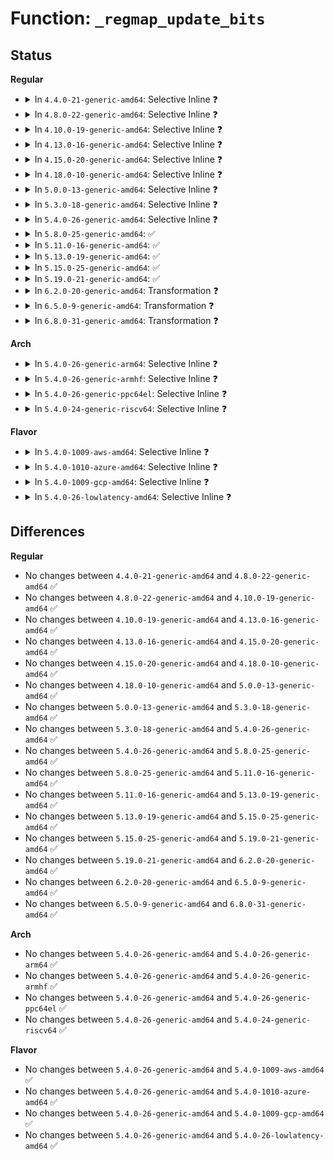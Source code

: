 # Function: <code>_regmap_update_bits</code>

## Status
<b>Regular</b>
<ul>
<li>
<details>
<summary>In <code>4.4.0-21-generic-amd64</code>: Selective Inline ❓</summary>

```c
int _regmap_update_bits(struct regmap * map, unsigned int reg, unsigned int mask, unsigned int val, bool * change, bool force_write)
```

```json
{
  "name": "_regmap_update_bits",
  "collision_type": "Unique Static",
  "inline_type": "Selective",
  "funcs": [
    {
      "addr": 18446744071584502768,
      "name": "_regmap_update_bits",
      "external": false,
      "loc": "drivers/base/regmap/regmap.c:2516",
      "file": "drivers/base/regmap/regmap.c",
      "inline": "not declared, inlined",
      "caller_inline": [],
      "caller_func": [
        "drivers/base/regmap/regmap.c:_regmap_select_page",
        "drivers/base/regmap/regmap.c:regmap_update_bits",
        "drivers/base/regmap/regmap.c:regmap_write_bits",
        "drivers/base/regmap/regmap.c:regmap_update_bits_async",
        "drivers/base/regmap/regmap.c:regmap_update_bits_check",
        "drivers/base/regmap/regmap.c:regmap_update_bits_check_async"
      ]
    }
  ],
  "symbols": [
    {
      "addr": 18446744071584502768,
      "name": "_regmap_update_bits",
      "section": ".text",
      "bind": "STB_LOCAL",
      "size": 217
    }
  ]
}
```
</details>
</li>
<li>
<details>
<summary>In <code>4.8.0-22-generic-amd64</code>: Selective Inline ❓</summary>

```c
int _regmap_update_bits(struct regmap * map, unsigned int reg, unsigned int mask, unsigned int val, bool * change, bool force_write)
```

```json
{
  "name": "_regmap_update_bits",
  "collision_type": "Unique Static",
  "inline_type": "Selective",
  "funcs": [
    {
      "addr": 18446744071584849504,
      "name": "_regmap_update_bits",
      "external": false,
      "loc": "drivers/base/regmap/regmap.c:2624",
      "file": "drivers/base/regmap/regmap.c",
      "inline": "not declared, inlined",
      "caller_inline": [],
      "caller_func": [
        "drivers/base/regmap/regmap.c:regmap_update_bits_base",
        "drivers/base/regmap/regmap.c:_regmap_select_page"
      ]
    }
  ],
  "symbols": [
    {
      "addr": 18446744071584849504,
      "name": "_regmap_update_bits",
      "section": ".text",
      "bind": "STB_LOCAL",
      "size": 217
    }
  ]
}
```
</details>
</li>
<li>
<details>
<summary>In <code>4.10.0-19-generic-amd64</code>: Selective Inline ❓</summary>

```c
int _regmap_update_bits(struct regmap * map, unsigned int reg, unsigned int mask, unsigned int val, bool * change, bool force_write)
```

```json
{
  "name": "_regmap_update_bits",
  "collision_type": "Unique Static",
  "inline_type": "Selective",
  "funcs": [
    {
      "addr": 18446744071585043024,
      "name": "_regmap_update_bits",
      "external": false,
      "loc": "drivers/base/regmap/regmap.c:2662",
      "file": "drivers/base/regmap/regmap.c",
      "inline": "not declared, inlined",
      "caller_inline": [],
      "caller_func": [
        "drivers/base/regmap/regmap.c:regmap_update_bits_base",
        "drivers/base/regmap/regmap.c:_regmap_select_page"
      ]
    }
  ],
  "symbols": [
    {
      "addr": 18446744071585043024,
      "name": "_regmap_update_bits",
      "section": ".text",
      "bind": "STB_LOCAL",
      "size": 217
    }
  ]
}
```
</details>
</li>
<li>
<details>
<summary>In <code>4.13.0-16-generic-amd64</code>: Selective Inline ❓</summary>

```c
int _regmap_update_bits(struct regmap * map, unsigned int reg, unsigned int mask, unsigned int val, bool * change, bool force_write)
```

```json
{
  "name": "_regmap_update_bits",
  "collision_type": "Unique Static",
  "inline_type": "Selective",
  "funcs": [
    {
      "addr": 18446744071585127456,
      "name": "_regmap_update_bits",
      "external": false,
      "loc": "drivers/base/regmap/regmap.c:2667",
      "file": "drivers/base/regmap/regmap.c",
      "inline": "not declared, inlined",
      "caller_inline": [],
      "caller_func": [
        "drivers/base/regmap/regmap.c:regmap_update_bits_base",
        "drivers/base/regmap/regmap.c:_regmap_select_page"
      ]
    }
  ],
  "symbols": [
    {
      "addr": 18446744071585127456,
      "name": "_regmap_update_bits",
      "section": ".text",
      "bind": "STB_LOCAL",
      "size": 225
    }
  ]
}
```
</details>
</li>
<li>
<details>
<summary>In <code>4.15.0-20-generic-amd64</code>: Selective Inline ❓</summary>

```c
int _regmap_update_bits(struct regmap * map, unsigned int reg, unsigned int mask, unsigned int val, bool * change, bool force_write)
```

```json
{
  "name": "_regmap_update_bits",
  "collision_type": "Unique Static",
  "inline_type": "Selective",
  "funcs": [
    {
      "addr": 18446744071585553936,
      "name": "_regmap_update_bits",
      "external": false,
      "loc": "drivers/base/regmap/regmap.c:2746",
      "file": "drivers/base/regmap/regmap.c",
      "inline": "not declared, inlined",
      "caller_inline": [],
      "caller_func": [
        "drivers/base/regmap/regmap.c:regmap_update_bits_base",
        "drivers/base/regmap/regmap.c:_regmap_select_page"
      ]
    }
  ],
  "symbols": [
    {
      "addr": 18446744071585553936,
      "name": "_regmap_update_bits",
      "section": ".text",
      "bind": "STB_LOCAL",
      "size": 228
    }
  ]
}
```
</details>
</li>
<li>
<details>
<summary>In <code>4.18.0-10-generic-amd64</code>: Selective Inline ❓</summary>

```c
int _regmap_update_bits(struct regmap * map, unsigned int reg, unsigned int mask, unsigned int val, bool * change, bool force_write)
```

```json
{
  "name": "_regmap_update_bits",
  "collision_type": "Unique Static",
  "inline_type": "Selective",
  "funcs": [
    {
      "addr": 18446744071585798256,
      "name": "_regmap_update_bits",
      "external": false,
      "loc": "drivers/base/regmap/regmap.c:2701",
      "file": "drivers/base/regmap/regmap.c",
      "inline": "not declared, inlined",
      "caller_inline": [],
      "caller_func": [
        "drivers/base/regmap/regmap.c:regmap_update_bits_base",
        "drivers/base/regmap/regmap.c:_regmap_select_page"
      ]
    }
  ],
  "symbols": [
    {
      "addr": 18446744071585798256,
      "name": "_regmap_update_bits",
      "section": ".text",
      "bind": "STB_LOCAL",
      "size": 219
    }
  ]
}
```
</details>
</li>
<li>
<details>
<summary>In <code>5.0.0-13-generic-amd64</code>: Selective Inline ❓</summary>

```c
int _regmap_update_bits(struct regmap * map, unsigned int reg, unsigned int mask, unsigned int val, bool * change, bool force_write)
```

```json
{
  "name": "_regmap_update_bits",
  "collision_type": "Unique Static",
  "inline_type": "Selective",
  "funcs": [
    {
      "addr": 18446744071585931632,
      "name": "_regmap_update_bits",
      "external": false,
      "loc": "drivers/base/regmap/regmap.c:2861",
      "file": "drivers/base/regmap/regmap.c",
      "inline": "not declared, inlined",
      "caller_inline": [],
      "caller_func": [
        "drivers/base/regmap/regmap.c:regmap_update_bits_base",
        "drivers/base/regmap/regmap.c:_regmap_select_page"
      ]
    }
  ],
  "symbols": [
    {
      "addr": 18446744071585931632,
      "name": "_regmap_update_bits",
      "section": ".text",
      "bind": "STB_LOCAL",
      "size": 219
    }
  ]
}
```
</details>
</li>
<li>
<details>
<summary>In <code>5.3.0-18-generic-amd64</code>: Selective Inline ❓</summary>

```c
int _regmap_update_bits(struct regmap * map, unsigned int reg, unsigned int mask, unsigned int val, bool * change, bool force_write)
```

```json
{
  "name": "_regmap_update_bits",
  "collision_type": "Unique Static",
  "inline_type": "Selective",
  "funcs": [
    {
      "addr": 18446744071586173168,
      "name": "_regmap_update_bits",
      "external": false,
      "loc": "drivers/base/regmap/regmap.c:2858",
      "file": "drivers/base/regmap/regmap.c",
      "inline": "not declared, inlined",
      "caller_inline": [],
      "caller_func": [
        "drivers/base/regmap/regmap.c:regmap_update_bits_base",
        "drivers/base/regmap/regmap.c:_regmap_select_page"
      ]
    }
  ],
  "symbols": [
    {
      "addr": 18446744071586173168,
      "name": "_regmap_update_bits",
      "section": ".text",
      "bind": "STB_LOCAL",
      "size": 219
    }
  ]
}
```
</details>
</li>
<li>
<details>
<summary>In <code>5.4.0-26-generic-amd64</code>: Selective Inline ❓</summary>

```c
int _regmap_update_bits(struct regmap * map, unsigned int reg, unsigned int mask, unsigned int val, bool * change, bool force_write)
```

```json
{
  "name": "_regmap_update_bits",
  "collision_type": "Unique Static",
  "inline_type": "Selective",
  "funcs": [
    {
      "addr": 18446744071586321568,
      "name": "_regmap_update_bits",
      "external": false,
      "loc": "drivers/base/regmap/regmap.c:2865",
      "file": "drivers/base/regmap/regmap.c",
      "inline": "not declared, inlined",
      "caller_inline": [],
      "caller_func": [
        "drivers/base/regmap/regmap.c:regmap_update_bits_base",
        "drivers/base/regmap/regmap.c:_regmap_select_page"
      ]
    }
  ],
  "symbols": [
    {
      "addr": 18446744071586321568,
      "name": "_regmap_update_bits",
      "section": ".text",
      "bind": "STB_LOCAL",
      "size": 219
    }
  ]
}
```
</details>
</li>
<li>
<details>
<summary>In <code>5.8.0-25-generic-amd64</code>: ✅</summary>

```c
int _regmap_update_bits(struct regmap * map, unsigned int reg, unsigned int mask, unsigned int val, bool * change, bool force_write)
```

```json
{
  "name": "_regmap_update_bits",
  "collision_type": "Unique Static",
  "inline_type": "No",
  "funcs": [
    {
      "addr": 18446744071587091456,
      "name": "_regmap_update_bits",
      "external": false,
      "loc": "drivers/base/regmap/regmap.c:2860",
      "file": "drivers/base/regmap/regmap.c",
      "inline": "seen, unknown",
      "caller_inline": [],
      "caller_func": [
        "drivers/base/regmap/regmap.c:regmap_fields_update_bits_base",
        "drivers/base/regmap/regmap.c:regmap_field_update_bits_base",
        "drivers/base/regmap/regmap.c:_regmap_select_page"
      ]
    }
  ],
  "symbols": [
    {
      "addr": 18446744071587091456,
      "name": "_regmap_update_bits",
      "section": ".text",
      "bind": "STB_LOCAL",
      "size": 220
    }
  ]
}
```
</details>
</li>
<li>
<details>
<summary>In <code>5.11.0-16-generic-amd64</code>: ✅</summary>

```c
int _regmap_update_bits(struct regmap * map, unsigned int reg, unsigned int mask, unsigned int val, bool * change, bool force_write)
```

```json
{
  "name": "_regmap_update_bits",
  "collision_type": "Unique Static",
  "inline_type": "No",
  "funcs": [
    {
      "addr": 18446744071587177648,
      "name": "_regmap_update_bits",
      "external": false,
      "loc": "drivers/base/regmap/regmap.c:3017",
      "file": "drivers/base/regmap/regmap.c",
      "inline": "seen, unknown",
      "caller_inline": [],
      "caller_func": [
        "drivers/base/regmap/regmap.c:regmap_fields_update_bits_base",
        "drivers/base/regmap/regmap.c:regmap_field_update_bits_base",
        "drivers/base/regmap/regmap.c:_regmap_select_page"
      ]
    }
  ],
  "symbols": [
    {
      "addr": 18446744071587177648,
      "name": "_regmap_update_bits",
      "section": ".text",
      "bind": "STB_LOCAL",
      "size": 220
    }
  ]
}
```
</details>
</li>
<li>
<details>
<summary>In <code>5.13.0-19-generic-amd64</code>: ✅</summary>

```c
int _regmap_update_bits(struct regmap * map, unsigned int reg, unsigned int mask, unsigned int val, bool * change, bool force_write)
```

```json
{
  "name": "_regmap_update_bits",
  "collision_type": "Unique Static",
  "inline_type": "No",
  "funcs": [
    {
      "addr": 18446744071587065184,
      "name": "_regmap_update_bits",
      "external": false,
      "loc": "drivers/base/regmap/regmap.c:3017",
      "file": "drivers/base/regmap/regmap.c",
      "inline": "seen, unknown",
      "caller_inline": [],
      "caller_func": [
        "drivers/base/regmap/regmap.c:regmap_fields_update_bits_base",
        "drivers/base/regmap/regmap.c:regmap_field_update_bits_base",
        "drivers/base/regmap/regmap.c:_regmap_select_page"
      ]
    }
  ],
  "symbols": [
    {
      "addr": 18446744071587065184,
      "name": "_regmap_update_bits",
      "section": ".text",
      "bind": "STB_LOCAL",
      "size": 220
    }
  ]
}
```
</details>
</li>
<li>
<details>
<summary>In <code>5.15.0-25-generic-amd64</code>: ✅</summary>

```c
int _regmap_update_bits(struct regmap * map, unsigned int reg, unsigned int mask, unsigned int val, bool * change, bool force_write)
```

```json
{
  "name": "_regmap_update_bits",
  "collision_type": "Unique Static",
  "inline_type": "No",
  "funcs": [
    {
      "addr": 18446744071587636144,
      "name": "_regmap_update_bits",
      "external": false,
      "loc": "drivers/base/regmap/regmap.c:3058",
      "file": "drivers/base/regmap/regmap.c",
      "inline": "seen, unknown",
      "caller_inline": [],
      "caller_func": [
        "drivers/base/regmap/regmap.c:regmap_fields_update_bits_base",
        "drivers/base/regmap/regmap.c:regmap_field_update_bits_base",
        "drivers/base/regmap/regmap.c:_regmap_select_page"
      ]
    }
  ],
  "symbols": [
    {
      "addr": 18446744071587636144,
      "name": "_regmap_update_bits",
      "section": ".text",
      "bind": "STB_LOCAL",
      "size": 220
    }
  ]
}
```
</details>
</li>
<li>
<details>
<summary>In <code>5.19.0-21-generic-amd64</code>: ✅</summary>

```c
int _regmap_update_bits(struct regmap * map, unsigned int reg, unsigned int mask, unsigned int val, bool * change, bool force_write)
```

```json
{
  "name": "_regmap_update_bits",
  "collision_type": "Unique Static",
  "inline_type": "No",
  "funcs": [
    {
      "addr": 18446744071588979504,
      "name": "_regmap_update_bits",
      "external": false,
      "loc": "drivers/base/regmap/regmap.c:3075",
      "file": "drivers/base/regmap/regmap.c",
      "inline": "seen, unknown",
      "caller_inline": [],
      "caller_func": [
        "drivers/base/regmap/regmap.c:regmap_fields_update_bits_base",
        "drivers/base/regmap/regmap.c:regmap_field_update_bits_base",
        "drivers/base/regmap/regmap.c:_regmap_select_page"
      ]
    }
  ],
  "symbols": [
    {
      "addr": 18446744071588979504,
      "name": "_regmap_update_bits",
      "section": ".text",
      "bind": "STB_LOCAL",
      "size": 243
    }
  ]
}
```
</details>
</li>
<li>
<details>
<summary>In <code>6.2.0-20-generic-amd64</code>: Transformation ❓</summary>

```c
int _regmap_update_bits(struct regmap * map, unsigned int reg, unsigned int mask, unsigned int val, bool * change, bool force_write)
```

```json
{
  "name": "_regmap_update_bits",
  "collision_type": "Unique Static",
  "inline_type": "No",
  "funcs": [
    {
      "addr": 0,
      "name": "_regmap_update_bits",
      "external": false,
      "loc": "drivers/base/regmap/regmap.c:3227",
      "file": "drivers/base/regmap/regmap.c",
      "inline": "seen, unknown",
      "caller_inline": [],
      "caller_func": [
        "drivers/base/regmap/regmap.c:regmap_fields_update_bits_base",
        "drivers/base/regmap/regmap.c:regmap_field_update_bits_base",
        "drivers/base/regmap/regmap.c:_regmap_select_page"
      ]
    }
  ],
  "symbols": [
    {
      "addr": 18446744071590499904,
      "name": "_regmap_update_bits",
      "section": ".text",
      "bind": "STB_LOCAL",
      "size": 260
    },
    {
      "addr": 18446744071596249195,
      "name": "_regmap_update_bits.cold",
      "section": ".text",
      "bind": "STB_LOCAL",
      "size": 37
    }
  ]
}
```
</details>
</li>
<li>
<details>
<summary>In <code>6.5.0-9-generic-amd64</code>: Transformation ❓</summary>

```c
int _regmap_update_bits(struct regmap * map, unsigned int reg, unsigned int mask, unsigned int val, bool * change, bool force_write)
```

```json
{
  "name": "_regmap_update_bits",
  "collision_type": "Unique Static",
  "inline_type": "No",
  "funcs": [
    {
      "addr": 0,
      "name": "_regmap_update_bits",
      "external": false,
      "loc": "drivers/base/regmap/regmap.c:3257",
      "file": "drivers/base/regmap/regmap.c",
      "inline": "seen, unknown",
      "caller_inline": [],
      "caller_func": [
        "drivers/base/regmap/regmap.c:regmap_fields_update_bits_base",
        "drivers/base/regmap/regmap.c:regmap_field_update_bits_base",
        "drivers/base/regmap/regmap.c:_regmap_select_page"
      ]
    }
  ],
  "symbols": [
    {
      "addr": 18446744071590823600,
      "name": "_regmap_update_bits",
      "section": ".text",
      "bind": "STB_LOCAL",
      "size": 291
    },
    {
      "addr": 18446744071596777805,
      "name": "_regmap_update_bits.cold",
      "section": ".text",
      "bind": "STB_LOCAL",
      "size": 32
    }
  ]
}
```
</details>
</li>
<li>
<details>
<summary>In <code>6.8.0-31-generic-amd64</code>: Transformation ❓</summary>

```c
int _regmap_update_bits(struct regmap * map, unsigned int reg, unsigned int mask, unsigned int val, bool * change, bool force_write)
```

```json
{
  "name": "_regmap_update_bits",
  "collision_type": "Unique Static",
  "inline_type": "No",
  "funcs": [
    {
      "addr": 0,
      "name": "_regmap_update_bits",
      "external": false,
      "loc": "drivers/base/regmap/regmap.c:3137",
      "file": "drivers/base/regmap/regmap.c",
      "inline": "seen, unknown",
      "caller_inline": [],
      "caller_func": [
        "drivers/base/regmap/regmap.c:regmap_fields_update_bits_base",
        "drivers/base/regmap/regmap.c:regmap_field_update_bits_base",
        "drivers/base/regmap/regmap.c:_regmap_select_page"
      ]
    }
  ],
  "symbols": [
    {
      "addr": 18446744071591166688,
      "name": "_regmap_update_bits",
      "section": ".text",
      "bind": "STB_LOCAL",
      "size": 291
    },
    {
      "addr": 18446744071597686770,
      "name": "_regmap_update_bits.cold",
      "section": ".text",
      "bind": "STB_LOCAL",
      "size": 32
    }
  ]
}
```
</details>
</li>
</ul>
<b>Arch</b>
<ul>
<li>
<details>
<summary>In <code>5.4.0-26-generic-arm64</code>: Selective Inline ❓</summary>

```c
int _regmap_update_bits(struct regmap * map, unsigned int reg, unsigned int mask, unsigned int val, bool * change, bool force_write)
```

```json
{
  "name": "_regmap_update_bits",
  "collision_type": "Unique Static",
  "inline_type": "Selective",
  "funcs": [
    {
      "addr": 18446603336499157696,
      "name": "_regmap_update_bits",
      "external": false,
      "loc": "drivers/base/regmap/regmap.c:2865",
      "file": "drivers/base/regmap/regmap.c",
      "inline": "not declared, inlined",
      "caller_inline": [],
      "caller_func": [
        "drivers/base/regmap/regmap.c:regmap_update_bits_base",
        "drivers/base/regmap/regmap.c:_regmap_select_page"
      ]
    }
  ],
  "symbols": [
    {
      "addr": 18446603336499157696,
      "name": "_regmap_update_bits",
      "section": ".text",
      "bind": "STB_LOCAL",
      "size": 264
    }
  ]
}
```
</details>
</li>
<li>
<details>
<summary>In <code>5.4.0-26-generic-armhf</code>: Selective Inline ❓</summary>

```c
int _regmap_update_bits(struct regmap * map, unsigned int reg, unsigned int mask, unsigned int val, bool * change, bool force_write)
```

```json
{
  "name": "_regmap_update_bits",
  "collision_type": "Unique Static",
  "inline_type": "Selective",
  "funcs": [
    {
      "addr": 3231693312,
      "name": "_regmap_update_bits",
      "external": false,
      "loc": "drivers/base/regmap/regmap.c:2865",
      "file": "drivers/base/regmap/regmap.c",
      "inline": "not declared, inlined",
      "caller_inline": [],
      "caller_func": [
        "drivers/base/regmap/regmap.c:regmap_update_bits_base",
        "drivers/base/regmap/regmap.c:_regmap_select_page"
      ]
    }
  ],
  "symbols": [
    {
      "addr": 3231693312,
      "name": "_regmap_update_bits",
      "section": ".text",
      "bind": "STB_LOCAL",
      "size": 260
    }
  ]
}
```
</details>
</li>
<li>
<details>
<summary>In <code>5.4.0-26-generic-ppc64el</code>: Selective Inline ❓</summary>

```c
int _regmap_update_bits(struct regmap * map, unsigned int reg, unsigned int mask, unsigned int val, bool * change, bool force_write)
```

```json
{
  "name": "_regmap_update_bits",
  "collision_type": "Unique Static",
  "inline_type": "Selective",
  "funcs": [
    {
      "addr": 13835058055292355088,
      "name": "_regmap_update_bits",
      "external": false,
      "loc": "drivers/base/regmap/regmap.c:2865",
      "file": "drivers/base/regmap/regmap.c",
      "inline": "not declared, inlined",
      "caller_inline": [],
      "caller_func": [
        "drivers/base/regmap/regmap.c:regmap_update_bits_base",
        "drivers/base/regmap/regmap.c:_regmap_select_page"
      ]
    }
  ],
  "symbols": [
    {
      "addr": 13835058055292355088,
      "name": "_regmap_update_bits",
      "section": ".text",
      "bind": "STB_LOCAL",
      "size": 400
    }
  ]
}
```
</details>
</li>
<li>
<details>
<summary>In <code>5.4.0-24-generic-riscv64</code>: Selective Inline ❓</summary>

```c
int _regmap_update_bits(struct regmap * map, unsigned int reg, unsigned int mask, unsigned int val, bool * change, bool force_write)
```

```json
{
  "name": "_regmap_update_bits",
  "collision_type": "Unique Static",
  "inline_type": "Selective",
  "funcs": [
    {
      "addr": 18446743936276458364,
      "name": "_regmap_update_bits",
      "external": false,
      "loc": "drivers/base/regmap/regmap.c:2865",
      "file": "drivers/base/regmap/regmap.c",
      "inline": "not declared, inlined",
      "caller_inline": [],
      "caller_func": [
        "drivers/base/regmap/regmap.c:regmap_update_bits_base",
        "drivers/base/regmap/regmap.c:_regmap_select_page"
      ]
    }
  ],
  "symbols": [
    {
      "addr": 18446743936276458364,
      "name": "_regmap_update_bits",
      "section": ".text",
      "bind": "STB_LOCAL",
      "size": 192
    }
  ]
}
```
</details>
</li>
</ul>
<b>Flavor</b>
<ul>
<li>
<details>
<summary>In <code>5.4.0-1009-aws-amd64</code>: Selective Inline ❓</summary>

```c
int _regmap_update_bits(struct regmap * map, unsigned int reg, unsigned int mask, unsigned int val, bool * change, bool force_write)
```

```json
{
  "name": "_regmap_update_bits",
  "collision_type": "Unique Static",
  "inline_type": "Selective",
  "funcs": [
    {
      "addr": 18446744071586084816,
      "name": "_regmap_update_bits",
      "external": false,
      "loc": "drivers/base/regmap/regmap.c:2865",
      "file": "drivers/base/regmap/regmap.c",
      "inline": "not declared, inlined",
      "caller_inline": [],
      "caller_func": [
        "drivers/base/regmap/regmap.c:regmap_update_bits_base",
        "drivers/base/regmap/regmap.c:_regmap_select_page"
      ]
    }
  ],
  "symbols": [
    {
      "addr": 18446744071586084816,
      "name": "_regmap_update_bits",
      "section": ".text",
      "bind": "STB_LOCAL",
      "size": 219
    }
  ]
}
```
</details>
</li>
<li>
<details>
<summary>In <code>5.4.0-1010-azure-amd64</code>: Selective Inline ❓</summary>

```c
int _regmap_update_bits(struct regmap * map, unsigned int reg, unsigned int mask, unsigned int val, bool * change, bool force_write)
```

```json
{
  "name": "_regmap_update_bits",
  "collision_type": "Unique Static",
  "inline_type": "Selective",
  "funcs": [
    {
      "addr": 18446744071585930768,
      "name": "_regmap_update_bits",
      "external": false,
      "loc": "drivers/base/regmap/regmap.c:2865",
      "file": "drivers/base/regmap/regmap.c",
      "inline": "not declared, inlined",
      "caller_inline": [],
      "caller_func": [
        "drivers/base/regmap/regmap.c:regmap_update_bits_base",
        "drivers/base/regmap/regmap.c:_regmap_select_page"
      ]
    }
  ],
  "symbols": [
    {
      "addr": 18446744071585930768,
      "name": "_regmap_update_bits",
      "section": ".text",
      "bind": "STB_LOCAL",
      "size": 219
    }
  ]
}
```
</details>
</li>
<li>
<details>
<summary>In <code>5.4.0-1009-gcp-amd64</code>: Selective Inline ❓</summary>

```c
int _regmap_update_bits(struct regmap * map, unsigned int reg, unsigned int mask, unsigned int val, bool * change, bool force_write)
```

```json
{
  "name": "_regmap_update_bits",
  "collision_type": "Unique Static",
  "inline_type": "Selective",
  "funcs": [
    {
      "addr": 18446744071586269536,
      "name": "_regmap_update_bits",
      "external": false,
      "loc": "drivers/base/regmap/regmap.c:2865",
      "file": "drivers/base/regmap/regmap.c",
      "inline": "not declared, inlined",
      "caller_inline": [],
      "caller_func": [
        "drivers/base/regmap/regmap.c:regmap_update_bits_base",
        "drivers/base/regmap/regmap.c:_regmap_select_page"
      ]
    }
  ],
  "symbols": [
    {
      "addr": 18446744071586269536,
      "name": "_regmap_update_bits",
      "section": ".text",
      "bind": "STB_LOCAL",
      "size": 219
    }
  ]
}
```
</details>
</li>
<li>
<details>
<summary>In <code>5.4.0-26-lowlatency-amd64</code>: Selective Inline ❓</summary>

```c
int _regmap_update_bits(struct regmap * map, unsigned int reg, unsigned int mask, unsigned int val, bool * change, bool force_write)
```

```json
{
  "name": "_regmap_update_bits",
  "collision_type": "Unique Static",
  "inline_type": "Selective",
  "funcs": [
    {
      "addr": 18446744071586380656,
      "name": "_regmap_update_bits",
      "external": false,
      "loc": "drivers/base/regmap/regmap.c:2865",
      "file": "drivers/base/regmap/regmap.c",
      "inline": "not declared, inlined",
      "caller_inline": [],
      "caller_func": [
        "drivers/base/regmap/regmap.c:regmap_update_bits_base",
        "drivers/base/regmap/regmap.c:_regmap_select_page"
      ]
    }
  ],
  "symbols": [
    {
      "addr": 18446744071586380656,
      "name": "_regmap_update_bits",
      "section": ".text",
      "bind": "STB_LOCAL",
      "size": 219
    }
  ]
}
```
</details>
</li>
</ul>

## Differences
<b>Regular</b>
<ul>
<li>
No changes between <code>4.4.0-21-generic-amd64</code> and <code>4.8.0-22-generic-amd64</code> ✅
</li>
<li>
No changes between <code>4.8.0-22-generic-amd64</code> and <code>4.10.0-19-generic-amd64</code> ✅
</li>
<li>
No changes between <code>4.10.0-19-generic-amd64</code> and <code>4.13.0-16-generic-amd64</code> ✅
</li>
<li>
No changes between <code>4.13.0-16-generic-amd64</code> and <code>4.15.0-20-generic-amd64</code> ✅
</li>
<li>
No changes between <code>4.15.0-20-generic-amd64</code> and <code>4.18.0-10-generic-amd64</code> ✅
</li>
<li>
No changes between <code>4.18.0-10-generic-amd64</code> and <code>5.0.0-13-generic-amd64</code> ✅
</li>
<li>
No changes between <code>5.0.0-13-generic-amd64</code> and <code>5.3.0-18-generic-amd64</code> ✅
</li>
<li>
No changes between <code>5.3.0-18-generic-amd64</code> and <code>5.4.0-26-generic-amd64</code> ✅
</li>
<li>
No changes between <code>5.4.0-26-generic-amd64</code> and <code>5.8.0-25-generic-amd64</code> ✅
</li>
<li>
No changes between <code>5.8.0-25-generic-amd64</code> and <code>5.11.0-16-generic-amd64</code> ✅
</li>
<li>
No changes between <code>5.11.0-16-generic-amd64</code> and <code>5.13.0-19-generic-amd64</code> ✅
</li>
<li>
No changes between <code>5.13.0-19-generic-amd64</code> and <code>5.15.0-25-generic-amd64</code> ✅
</li>
<li>
No changes between <code>5.15.0-25-generic-amd64</code> and <code>5.19.0-21-generic-amd64</code> ✅
</li>
<li>
No changes between <code>5.19.0-21-generic-amd64</code> and <code>6.2.0-20-generic-amd64</code> ✅
</li>
<li>
No changes between <code>6.2.0-20-generic-amd64</code> and <code>6.5.0-9-generic-amd64</code> ✅
</li>
<li>
No changes between <code>6.5.0-9-generic-amd64</code> and <code>6.8.0-31-generic-amd64</code> ✅
</li>
</ul>
<b>Arch</b>
<ul>
<li>
No changes between <code>5.4.0-26-generic-amd64</code> and <code>5.4.0-26-generic-arm64</code> ✅
</li>
<li>
No changes between <code>5.4.0-26-generic-amd64</code> and <code>5.4.0-26-generic-armhf</code> ✅
</li>
<li>
No changes between <code>5.4.0-26-generic-amd64</code> and <code>5.4.0-26-generic-ppc64el</code> ✅
</li>
<li>
No changes between <code>5.4.0-26-generic-amd64</code> and <code>5.4.0-24-generic-riscv64</code> ✅
</li>
</ul>
<b>Flavor</b>
<ul>
<li>
No changes between <code>5.4.0-26-generic-amd64</code> and <code>5.4.0-1009-aws-amd64</code> ✅
</li>
<li>
No changes between <code>5.4.0-26-generic-amd64</code> and <code>5.4.0-1010-azure-amd64</code> ✅
</li>
<li>
No changes between <code>5.4.0-26-generic-amd64</code> and <code>5.4.0-1009-gcp-amd64</code> ✅
</li>
<li>
No changes between <code>5.4.0-26-generic-amd64</code> and <code>5.4.0-26-lowlatency-amd64</code> ✅
</li>
</ul>
